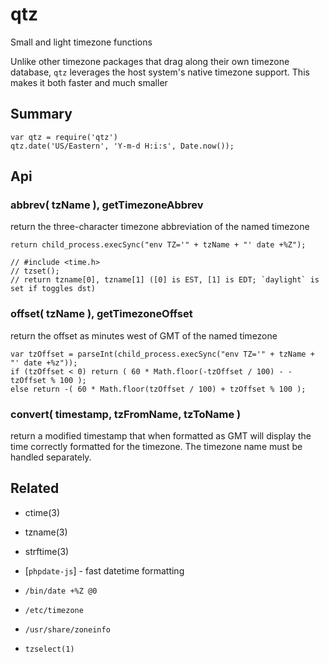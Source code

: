 qtz
===

Small and light timezone functions

Unlike other timezone packages that drag along their own timezone
database, `qtz` leverages the host system's native timezone support.
This makes it both faster and much smaller

Summary
-------

    var qtz = require('qtz')
    qtz.date('US/Eastern', 'Y-m-d H:i:s', Date.now());


Api
---

### abbrev( tzName ), getTimezoneAbbrev

return the three-character timezone abbreviation of the named timezone

    return child_process.execSync("env TZ='" + tzName + "' date +%Z");

    // #include <time.h>
    // tzset();
    // return tzname[0], tzname[1] ([0] is EST, [1] is EDT; `daylight` is set if toggles dst)

### offset( tzName ), getTimezoneOffset

return the offset as minutes west of GMT of the named timezone

    var tzOffset = parseInt(child_process.execSync("env TZ='" + tzName + "' date +%z"));
    if (tzOffset < 0) return ( 60 * Math.floor(-tzOffset / 100) - -tzOffset % 100 );
    else return -( 60 * Math.floor(tzOffset / 100) + tzOffset % 100 );

### convert( timestamp, tzFromName, tzToName )

return a modified timestamp that when formatted as GMT will display the
time correctly formatted for the timezone.  The timezone name must be
handled separately.


Related
-------

- ctime(3)
- tzname(3)
- strftime(3)

- [`phpdate-js`] - fast datetime formatting

- `/bin/date +%Z @0`
- `/etc/timezone`
- `/usr/share/zoneinfo`
- `tzselect(1)`
